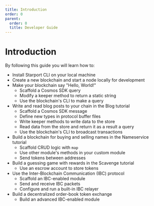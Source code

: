 ```yaml
---
title: Introduction
order: 0
parent:
  order: 0
  title: Developer Guide
---
```


# Introduction

By following this guide you will learn how to:

* Install Starport CLI on your local machine
* Create a new blockchain and start a node locally for development
* Make your blockchain say "Hello, World!"
  * Scaffold a Cosmos SDK query
  * Modify a keeper method to return a static string
  * Use the blockchain's CLI to make a query
* Write and read blog posts to your chain in the Blog tutorial
  * Scaffold a Cosmos SDK message
  * Define new types in protocol buffer files
  * Write keeper methods to write data to the store
  * Read data from the store and return it as a result a query
  * Use the blockchain's CLI to broadcast transactions
* Build a blockchain for buying and selling names in the Nameservice tutorial
  * Scaffold CRUD logic with `map`
  * Use other module's methods in your custom module
  * Send tokens between addresses
* Build a guessing game with rewards in the Scavenge tutorial
  * Use an escrow account to store tokens
* Use the Inter-Blockchain Communication (IBC) protocol
  * Scaffold an IBC-enabled module
  * Send and receive IBC packets
  * Configure and run a built-in IBC relayer
* Build a decentralized order-book token exchange
  * Build an advanced IBC-enabled module